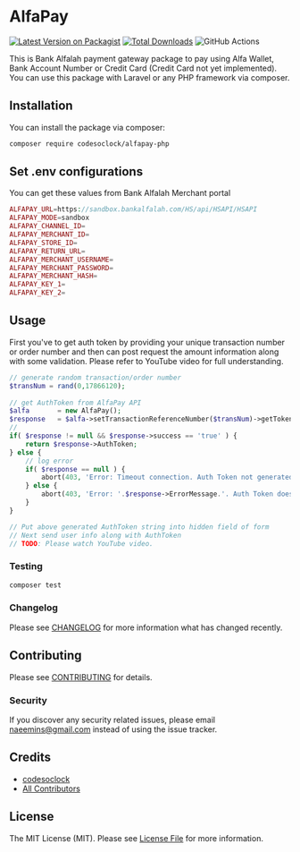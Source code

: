 # AlfaPay

[![Latest Version on Packagist](https://img.shields.io/packagist/v/codesoclock/alfapay.svg?style=flat-square)](https://packagist.org/packages/codesoclock/alfapay)
[![Total Downloads](https://img.shields.io/packagist/dt/codesoclock/alfapay.svg?style=flat-square)](https://packagist.org/packages/codesoclock/alfapay)
![GitHub Actions](https://github.com/codesoclock/alfapay/actions/workflows/main.yml/badge.svg)

This is Bank Alfalah payment gateway package to pay using Alfa Wallet, Bank Account Number or Credit Card (Credit Card not yet implemented). You can use this package with Laravel or any PHP framework via composer.

## Installation

You can install the package via composer:

```bash
composer require codesoclock/alfapay-php
```

## Set .env configurations
You can get these values from Bank Alfalah Merchant portal
```php
ALFAPAY_URL=https://sandbox.bankalfalah.com/HS/api/HSAPI/HSAPI
ALFAPAY_MODE=sandbox
ALFAPAY_CHANNEL_ID=
ALFAPAY_MERCHANT_ID=
ALFAPAY_STORE_ID=
ALFAPAY_RETURN_URL=
ALFAPAY_MERCHANT_USERNAME=
ALFAPAY_MERCHANT_PASSWORD=
ALFAPAY_MERCHANT_HASH=
ALFAPAY_KEY_1=
ALFAPAY_KEY_2=
```

## Usage
First you've to get auth token by providing your unique transaction number or order number
and then can post request the amount information along with some validation.
Please refer to YouTube video for full understanding.
```php
// generate random transaction/order number
$transNum = rand(0,17866120);
        
// get AuthToken from AlfaPay API
$alfa       = new AlfaPay();
$response   = $alfa->setTransactionReferenceNumber($transNum)->getToken();
//
if( $response != null && $response->success == 'true' ) {
    return $response->AuthToken;
} else {
    // log error
    if( $response == null ) {
        abort(403, 'Error: Timeout connection. Auth Token not generated.');
    } else {
        abort(403, 'Error: '.$response->ErrorMessage.'. Auth Token does not generated.');
    }
}

// Put above generated AuthToken string into hidden field of form
// Next send user info along with AuthToken
// TODO: Please watch YouTube video.
```

### Testing

```bash
composer test
```

### Changelog

Please see [CHANGELOG](CHANGELOG.md) for more information what has changed recently.

## Contributing

Please see [CONTRIBUTING](CONTRIBUTING.md) for details.

### Security

If you discover any security related issues, please email naeemins@gmail.com instead of using the issue tracker.

## Credits

-   [codesoclock](https://github.com/codesoclock)
-   [All Contributors](../../contributors)

## License

The MIT License (MIT). Please see [License File](LICENSE.md) for more information.
